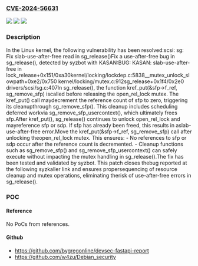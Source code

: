 ### [CVE-2024-56631](https://cve.mitre.org/cgi-bin/cvename.cgi?name=CVE-2024-56631)
![](https://img.shields.io/static/v1?label=Product&message=Linux&color=blue)
![](https://img.shields.io/static/v1?label=Version&message=cc833acbee9db5ca8c6162b015b4c93863c6f821%3C%20e19acb1926c4a1f30ee1ec84d8afba2d975bd534%20&color=brighgreen)
![](https://img.shields.io/static/v1?label=Vulnerability&message=n%2Fa&color=brighgreen)

### Description

In the Linux kernel, the following vulnerability has been resolved:scsi: sg: Fix slab-use-after-free read in sg_release()Fix a use-after-free bug in sg_release(), detected by syzbot with KASAN:BUG: KASAN: slab-use-after-free in lock_release+0x151/0xa30kernel/locking/lockdep.c:5838__mutex_unlock_slowpath+0xe2/0x750 kernel/locking/mutex.c:912sg_release+0x1f4/0x2e0 drivers/scsi/sg.c:407In sg_release(), the function kref_put(&sfp->f_ref, sg_remove_sfp) iscalled before releasing the open_rel_lock mutex. The kref_put() call maydecrement the reference count of sfp to zero, triggering its cleanupthrough sg_remove_sfp(). This cleanup includes scheduling deferred workvia sg_remove_sfp_usercontext(), which ultimately frees sfp.After kref_put(), sg_release() continues to unlock open_rel_lock and mayreference sfp or sdp. If sfp has already been freed, this results in aslab-use-after-free error.Move the kref_put(&sfp->f_ref, sg_remove_sfp) call after unlocking theopen_rel_lock mutex. This ensures: - No references to sfp or sdp occur after the reference count is   decremented. - Cleanup functions such as sg_remove_sfp() and   sg_remove_sfp_usercontext() can safely execute without impacting the   mutex handling in sg_release().The fix has been tested and validated by syzbot. This patch closes thebug reported at the following syzkaller link and ensures propersequencing of resource cleanup and mutex operations, eliminating therisk of use-after-free errors in sg_release().

### POC

#### Reference
No PoCs from references.

#### Github
- https://github.com/bygregonline/devsec-fastapi-report
- https://github.com/w4zu/Debian_security

